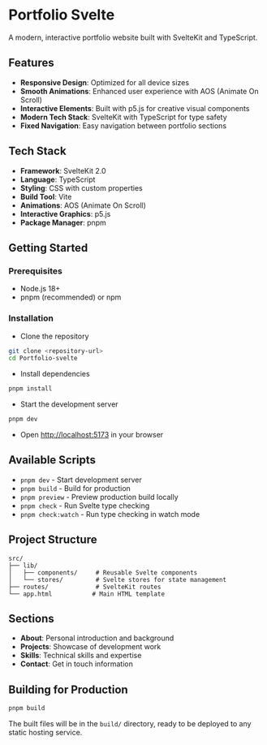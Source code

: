 # Portfolio Svelte

A modern, interactive portfolio website built with SvelteKit and TypeScript.

## Features

- **Responsive Design**: Optimized for all device sizes
- **Smooth Animations**: Enhanced user experience with AOS (Animate On Scroll)
- **Interactive Elements**: Built with p5.js for creative visual components
- **Modern Tech Stack**: SvelteKit with TypeScript for type safety
- **Fixed Navigation**: Easy navigation between portfolio sections

## Tech Stack

- **Framework**: SvelteKit 2.0
- **Language**: TypeScript
- **Styling**: CSS with custom properties
- **Build Tool**: Vite
- **Animations**: AOS (Animate On Scroll)
- **Interactive Graphics**: p5.js
- **Package Manager**: pnpm

## Getting Started

### Prerequisites

- Node.js 18+
- pnpm (recommended) or npm

### Installation

- Clone the repository

```bash
git clone <repository-url>
cd Portfolio-svelte
```

- Install dependencies

```bash
pnpm install
```

- Start the development server

```bash
pnpm dev
```

- Open [http://localhost:5173](http://localhost:5173) in your browser

## Available Scripts

- `pnpm dev` - Start development server
- `pnpm build` - Build for production
- `pnpm preview` - Preview production build locally
- `pnpm check` - Run Svelte type checking
- `pnpm check:watch` - Run type checking in watch mode

## Project Structure

```text
src/
├── lib/
│   ├── components/     # Reusable Svelte components
│   └── stores/         # Svelte stores for state management
├── routes/             # SvelteKit routes
└── app.html           # Main HTML template
```

## Sections

- **About**: Personal introduction and background
- **Projects**: Showcase of development work
- **Skills**: Technical skills and expertise
- **Contact**: Get in touch information

## Building for Production

```bash
pnpm build
```

The built files will be in the `build/` directory, ready to be deployed to any static hosting service.
